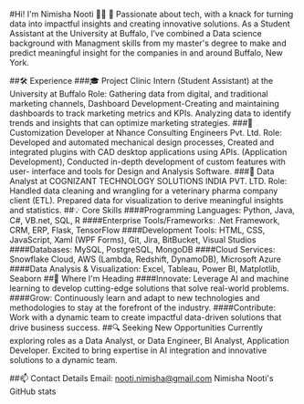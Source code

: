 #Hi! I'm Nimisha Nooti 👋🏻
🎯 Passionate about tech, with a knack for turning data into impactful insights and creating innovative solutions. As a Student Assistant at the University at Buffalo, I’ve combined a Data science background with Managment skills from my master's degree to make and predict meaningful insight for the companies in and around Buffalo, New York.

##🛠️ Experience
###🎓 Project Clinic Intern (Student Assistant) at the University at Buffalo
Role: Gathering data from digital, and traditional marketing channels, Dashboard Development-Creating and maintaining dashboards to track marketing metrics and KPIs. Analyzing data to identify trends and insights that can optimize marketing strategies.
###💼 Customization Developer at Nhance Consulting Engineers Pvt. Ltd.
Role: Developed and automated mechanical design processes, Created and integrated plugins with CAD desktop applications using APIs. (Application Development), Conducted in-depth development of custom features with user- interface and tools for Design and Analysis Software.
###💼 Data Analyst at COGNIZANT TECHNOLOGY SOLUTIONS INDIA PVT. LTD.
Role: Handled data cleaning and wrangling for a veterinary pharma company client (ETL). Prepared data for visualization to derive meaningful insights and statistics.
##💡 Core Skills
####Programming Languages: Python, Java, C#, VB.net, SQL, R
####Enterprise Tools/Frameworks: .Net Framework, CRM, ERP, Flask, TensorFlow
####Development Tools: HTML, CSS, JavaScript, Xaml (WPF Forms), Git, Jira, BitBucket, Visual Studios
####Databases: MySQL, PostgreSQL, MongoDB
####Cloud Services: Snowflake Cloud, AWS (Lambda, Redshift, DynamoDB), Microsoft Azure
####Data Analysis & Visualization: Excel, Tableau, Power BI, Matplotlib, Seaborn
##🚀 Where I'm Heading
####Innovate: Leverage AI and machine learning to develop cutting-edge solutions that solve real-world problems.
####Grow: Continuously learn and adapt to new technologies and methodologies to stay at the forefront of the industry.
####Contribute: Work with a dynamic team to create impactful data-driven solutions that drive business success.
##🔍 Seeking New Opportunities
Currently exploring roles as a Data Analyst, or Data Engineer, BI Analyst, Application Developer. Excited to bring expertise in AI integration and innovative solutions to a dynamic team.

##📫 Contact Details
Email: nooti.nimisha@gmail.com
Nimisha Nooti's GitHub stats
